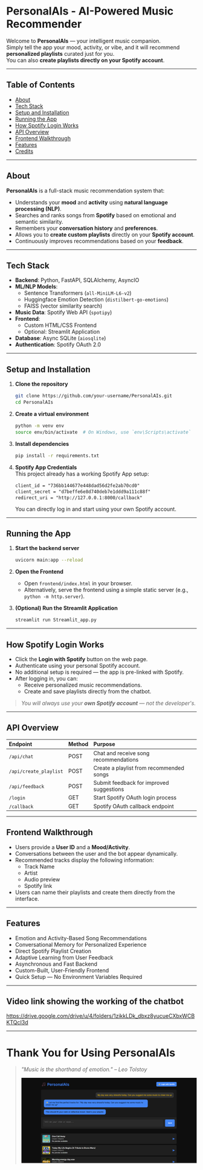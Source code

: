 
# PersonalAIs - AI-Powered Music Recommender

Welcome to **PersonalAIs** — your intelligent music companion.  
Simply tell the app your mood, activity, or vibe, and it will recommend **personalized playlists** curated just for you.  
You can also **create playlists directly on your Spotify account**.

---

## Table of Contents
- [About](#about)
- [Tech Stack](#tech-stack)
- [Setup and Installation](#setup-and-installation)
- [Running the App](#running-the-app)
- [How Spotify Login Works](#how-spotify-login-works)
- [API Overview](#api-overview)
- [Frontend Walkthrough](#frontend-walkthrough)
- [Features](#features)
- [Credits](#credits)

---

## About

**PersonalAIs** is a full-stack music recommendation system that:
- Understands your **mood** and **activity** using **natural language processing (NLP)**.
- Searches and ranks songs from **Spotify** based on emotional and semantic similarity.
- Remembers your **conversation history** and **preferences**.
- Allows you to **create custom playlists** directly on your **Spotify account**.
- Continuously improves recommendations based on your **feedback**.

---

## Tech Stack

- **Backend**: Python, FastAPI, SQLAlchemy, AsyncIO
- **ML/NLP Models**: 
  - Sentence Transformers (`all-MiniLM-L6-v2`)
  - Huggingface Emotion Detection (`distilbert-go-emotions`)
  - FAISS (vector similarity search)
- **Music Data**: Spotify Web API (`spotipy`)
- **Frontend**: 
  - Custom HTML/CSS Frontend
  - Optional: Streamlit Application
- **Database**: Async SQLite (`aiosqlite`)
- **Authentication**: Spotify OAuth 2.0

---

## Setup and Installation

1. **Clone the repository**
   ```bash
   git clone https://github.com/your-username/PersonalAIs.git
   cd PersonalAIs
   ```

2. **Create a virtual environment**
   ```bash
   python -m venv env
   source env/bin/activate  # On Windows, use `env\Scripts\activate`
   ```

3. **Install dependencies**
   ```bash
   pip install -r requirements.txt
   ```

4. **Spotify App Credentials**  
   This project already has a working Spotify App setup:
   ```
   client_id = "736bb144677e448dad56d2fe2ab70cd0"
   client_secret = "d7beffe6e8d740deb7e1ddd9a111c88f"
   redirect_uri = "http://127.0.0.1:8000/callback"
   ```
   You can directly log in and start using your own Spotify account.

---

## Running the App

1. **Start the backend server**
   ```bash
   uvicorn main:app --reload
   ```

2. **Open the Frontend**
   - Open `frontend/index.html` in your browser.
   - Alternatively, serve the frontend using a simple static server (e.g., `python -m http.server`).

3. **(Optional) Run the Streamlit Application**
   ```bash
   streamlit run Streamlit_app.py
   ```

---

## How Spotify Login Works

- Click the **Login with Spotify** button on the web page.
- Authenticate using your personal Spotify account.
- No additional setup is required — the app is pre-linked with Spotify.
- After logging in, you can:
  - Receive personalized music recommendations.
  - Create and save playlists directly from the chatbot.

> *You will always use your **own Spotify account** — not the developer's.*

---

## API Overview

| Endpoint              | Method | Purpose                                    |
|:----------------------|:-------|:-------------------------------------------|
| `/api/chat`            | POST   | Chat and receive song recommendations      |
| `/api/create_playlist` | POST   | Create a playlist from recommended songs   |
| `/api/feedback`        | POST   | Submit feedback for improved suggestions   |
| `/login`               | GET    | Start Spotify OAuth login process          |
| `/callback`            | GET    | Spotify OAuth callback endpoint            |

---

## Frontend Walkthrough

- Users provide a **User ID** and a **Mood/Activity**.
- Conversations between the user and the bot appear dynamically.
- Recommended tracks display the following information:
  - Track Name
  - Artist
  - Audio preview
  - Spotify link
- Users can name their playlists and create them directly from the interface.

---

## Features

- Emotion and Activity-Based Song Recommendations
- Conversational Memory for Personalized Experience
- Direct Spotify Playlist Creation
- Adaptive Learning from User Feedback
- Asynchronous and Fast Backend
- Custom-Built, User-Friendly Frontend
- Quick Setup — No Environment Variables Required

---

## Video link showing the working of the chatbot 

https://drive.google.com/drive/u/4/folders/1zikkLDk_dbxz8yucueCXbxWCBKTQcI3d

---

# Thank You for Using PersonalAIs
> *"Music is the shorthand of emotion." – Leo Tolstoy*
>
> ![Screenshot of PersonalAIs Interface](alembic/personalAIs.png)
